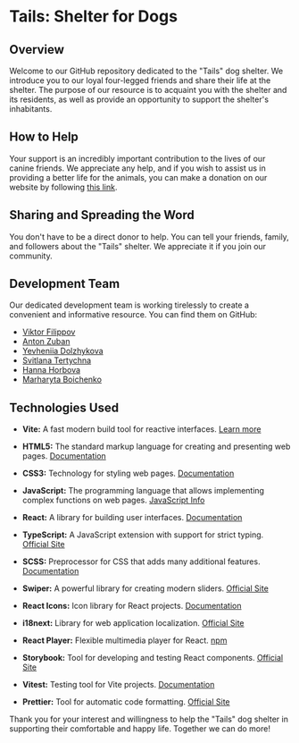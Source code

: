 # Tails: Shelter for Dogs

## Overview

Welcome to our GitHub repository dedicated to the "Tails" dog shelter. We introduce you to our loyal four-legged friends and share their life at the shelter. The purpose of our resource is to acquaint you with the shelter and its residents, as well as provide an opportunity to support the shelter's inhabitants.

## How to Help

Your support is an incredibly important contribution to the lives of our canine friends. We appreciate any help, and if you wish to assist us in providing a better life for the animals, you can make a donation on our website by following [this link](https://martys-dogs.vercel.app/).

## Sharing and Spreading the Word

You don't have to be a direct donor to help. You can tell your friends, family, and followers about the "Tails" shelter. We appreciate it if you join our community.

## Development Team

Our dedicated development team is working tirelessly to create a convenient and informative resource. You can find them on GitHub:

- [Viktor Filippov](https://github.com/jackal7819)
- [Anton Zuban](https://github.com/slepec2018)
- [Yevheniia Dolzhykova](https://github.com/djucy)
- [Svitlana Tertychna](https://github.com/tsvetanat)
- [Hanna Horbova](https://github.com/varenyk-lover)
- [Marharyta Boichenko](https://github.com/MarharytaBoichenko)


## Technologies Used

- **Vite:** A fast modern build tool for reactive interfaces. [Learn more](https://vitejs.dev/)

- **HTML5:** The standard markup language for creating and presenting web pages. [Documentation](https://developer.mozilla.org/en-US/docs/Web/HTML)

- **CSS3:** Technology for styling web pages. [Documentation](https://developer.mozilla.org/en-US/docs/Web/CSS)

- **JavaScript:** The programming language that allows implementing complex functions on web pages. [JavaScript Info](https://javascript.info/)

- **React:** A library for building user interfaces. [Documentation](https://react.dev/)

- **TypeScript:** A JavaScript extension with support for strict typing. [Official Site](https://www.typescriptlang.org/)

- **SCSS:** Preprocessor for CSS that adds many additional features. [Documentation](https://sass-lang.com/)

- **Swiper:** A powerful library for creating modern sliders. [Official Site](https://swiperjs.com/)

- **React Icons:** Icon library for React projects. [Documentation](https://react-icons.github.io/react-icons/)

- **i18next:** Library for web application localization. [Official Site](https://www.i18next.com/)

- **React Player:** Flexible multimedia player for React. [npm](https://www.npmjs.com/package/react-player)

- **Storybook:** Tool for developing and testing React components. [Official Site](https://storybook.js.org/)

- **Vitest:** Testing tool for Vite projects. [Documentation](https://vitejs.dev/guide/testing)

- **Prettier:** Tool for automatic code formatting. [Official Site](https://prettier.io/)

Thank you for your interest and willingness to help the "Tails" dog shelter in supporting their comfortable and happy life. Together we can do more!